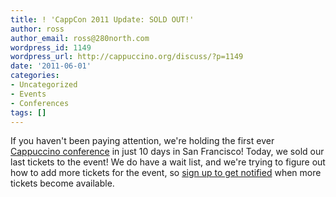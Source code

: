 ```yaml
---
title: ! 'CappCon 2011 Update: SOLD OUT!'
author: ross
author_email: ross@280north.com
wordpress_id: 1149
wordpress_url: http://cappuccino.org/discuss/?p=1149
date: '2011-06-01'
categories:
- Uncategorized
- Events
- Conferences
tags: []
---
```



If you haven't been paying attention, we're holding the first ever [Cappuccino conference](http://cappcon.org) in just 10 days in San Francisco! Today, we sold our last tickets to the event! We do have a wait list, and we're trying to figure out how to add more tickets for the event, so [sign up to get notified](https://cappcon.stripe.com) when more tickets become available.



